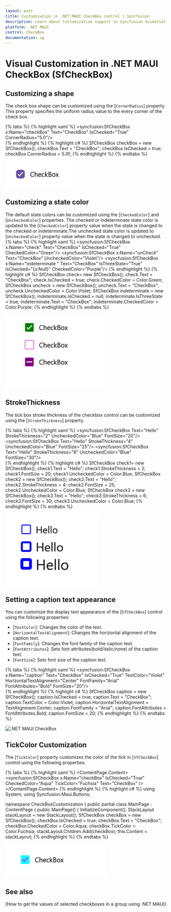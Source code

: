 ```yaml
---
layout: post
title: Customization in .NET MAUI CheckBox control | Syncfusion
description: Learn about Customization support in Syncfusion Essential Studio .NET MAUI CheckBox control, its elements and more.
platform: .NET MAUI
control: CheckBox
documentation: ug
---
```


# Visual Customization in .NET MAUI CheckBox (SfCheckBox)

## Customizing a shape

The check box shape can be customized using the [`CornerRadius`] property. This property specifies the uniform radius value to the every corner of the check box.

{% tabs %}
{% highlight xaml %}
<syncfusion:SfCheckBox x:Name="checkBox" Text="CheckBox" IsChecked="True" CornerRadius="5.0"/>            
{% endhighlight %}
{% highlight c# %}
SfCheckBox checkBox = new SfCheckBox();
checkBox.Text = "CheckBox";
checkBox.IsChecked = true;
checkBox.CornerRadius = 5.0f;
{% endhighlight %}
{% endtabs %}

![.NET MAUI CheckBox](Images/Visual-Customization/checkboxradii.png)

## Customizing a state color

The default state colors can be customized using the [`CheckedColor`] and [`UncheckedColor`] properties. The checked or indeterminate state color is updated to the [`CheckedColor`] property value when the state is changed to the checked or indeterminate.The unchecked state color is updated to [`UncheckedColor`] property value when the state is changed to unchecked. 
{% tabs %}
{% highlight xaml %}
<syncfusion:SfCheckBox x:Name="check" Text="CheckBox" IsChecked="True" CheckedColor="Green"/>
<syncfusion:SfCheckBox x:Name="unCheck" Text="CheckBox" UncheckedColor="Violet"/>
<syncfusion:SfCheckBox x:Name="indeterminate " Text="CheckBox" IsThreeState="True" IsChecked="{x:Null}" CheckedColor="Purple"/> 
{% endhighlight %}
{% highlight c# %}
SfCheckBox check= new SfCheckBox();
check.Text = "CheckBox";
check.IsChecked = true;
check.CheckedColor = Color.Green;
SfCheckBox uncheck = new SfCheckBox();
uncheck.Text = "CheckBox";
uncheck.UncheckedColor = Color.Violet;
SfCheckBox indeterminate = new SfCheckBox();
indeterminate.IsChecked = null;
indeterminate.IsThreeState = true;
indeterminate.Text = "CheckBox";
indeterminate.CheckedColor = Color.Purple;
{% endhighlight %}
{% endtabs %}

![.NET MAUI CheckBox](Images/Visual-Customization/statecolor.png)

## StrokeThickness

The tick box stroke thickness of the checkbox control can be customized using the [`StrokeThickness`] property.  

{% tabs %}
{% highlight xaml %}
<syncfusion:SfCheckBox Text="Hello" StrokeThickness="2" UncheckedColor="Blue" FontSize="20"/>
<syncfusion:SfCheckBox Text="Hello" StrokeThickness="4" UncheckedColor="Blue" FontSize="25"/>
<syncfusion:SfCheckBox Text="Hello" StrokeThickness="6" UncheckedColor="Blue" FontSize="30"/>            
{% endhighlight %}
{% highlight c# %}
SfCheckBox check1= new SfCheckBox();
check1.Text = "Hello";
check1.StrokeThickness = 2;
check1.FontSize = 20;
check1.UncheckedColor = Color.Blue;
SfCheckBox check2 = new SfCheckBox();
check2.Text = "Hello";
check2.StrokeThickness = 4;
check2.FontSize = 25;
check2.UncheckedColor = Color.Blue;
SfCheckBox check3 = new SfCheckBox();
check3.Text = "Hello";
check3.StrokeThickness = 6;
check3.FontSize = 30;
check3.UncheckedColor = Color.Blue;
{% endhighlight %}
{% endtabs %}

![.NET MAUI CheckBox](Images/Visual-Customization/strokethickness.png)

## Setting a caption text appearance

You can customize the display text appearance of the [`SfCheckBox`] control using the following properties:

* [`TextColor`]: Changes the color of the text.
* [`HorizontalTextAlignment`]: Changes the horizontal alignment of the caption text.
* [`FontFamily`]: Changes the font family of the caption text.
* [`FontAttributes`]: Sets font attributes(bold/italic/none) of the caption text.
* [`FontSize`]: Sets font size of the caption text.

{% tabs %}
{% highlight xaml %}
<syncfusion:SfCheckBox x:Name="caption" Text="CheckBox" IsChecked="True" TextColor="Violet" HorizontalTextAlignment="Center" FontFamily="Arial" FontAttributes="Bold" FontSize="20"/>           
{% endhighlight %}
{% highlight c# %}
SfCheckBox caption = new SfCheckBox();
caption.IsChecked = true;
caption.Text = "CheckBox";
caption.TextColor = Color.Violet;
caption.HorizontalTextAlignment = TextAlignment.Center;
caption.FontFamily = "Arial";
caption.FontAttributes = FontAttributes.Bold;
caption.FontSize = 20;
{% endhighlight %}
{% endtabs %}

![.NET MAUI CheckBox](Iamges/Visual-Customization/textappearance.png)
 
## TickColor Customization

The [`TickColor`] property customizes the color of the tick in [`SfCheckBox`] control using the following properties:

{% tabs %}
{% highlight xaml %}
<ContentPage xmlns="http://xamarin.com/schemas/2014/forms"
             xmlns:x="http://schemas.microsoft.com/winfx/2009/xaml"
             xmlns:syncfusion="clr-namespace:Syncfusion.Maui.Buttons;assembly=Syncfusion.Maui.Buttons" 
             x:Class="CheckBoxCustomization.checkbox">
     <ContentPage.Content>
            <StackLayout>
                <syncfusion:SfCheckBox x:Name="checkBox" IsChecked="True" CheckedColor="Aqua" TickColor="Fuchsia" Text="CheckBox" />
            </StackLayout>
        </ContentPage.Content>
</ContentPage>
{% endhighlight %}
{% highlight c# %}
using System;
using Syncfusion.Maui.Buttons;

namespace CheckBoxCustomization
{
    public partial class MainPage : ContentPage
    {
        public MainPage()
        {
            InitializeComponent();
            StackLayout stackLayout = new StackLayout();
            SfCheckBox checkBox = new SfCheckBox();
            checkBox.IsChecked = true;
            checkBox.Text = "CheckBox";
            checkBox.CheckedColor = Color.Aqua;
            checkBox.TickColor = Color.Fuchsia;
            stackLayout.Children.Add(checkBox);
            this.Content = stackLayout;
{% endhighlight %}
{% endtabs %}

![.NET MAUI CheckBox](Images/Visual-Customization/tickcolor.png)

## See also

[How to get the values of selected checkboxes in a group using .NET MAUI]
